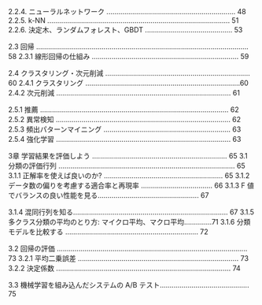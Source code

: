 
2.2.4. ニューラルネットワーク ................................................................. 48
2.2.5. k-NN ............................................................................................ 51
2.2.6. 決定木、ランダムフォレスト、GBDT ............................................ 53


2.3 回帰 ........................................................................................................... 58
2.3.1 線形回帰の仕組み .......................................................................... 59


2.4 クラスタリング・次元削減 ......................................................................... 60
2.4.1 クラスタリング ..............................................................................60
2.4.2 次元削減 ........................................................................................ 61


2.5.1 推薦 ............................................................................................... 62
2.5.2 異常検知 ........................................................................................ 62
2.5.3 頻出パターンマイニング ................................................................ 63
2.5.4 強化学習 ........................................................................................ 63


3章 学習結果を評価しよう .................................................................... 65
3.1 分類の評価行列 ......................................................................................... 65
3.1.1 正解率を使えば良いのか? ............................................................ 65
3.1.2 データ数の偏りを考慮する適合率と再現率 .................................... 66
3.1.3 F 値でバランスの良い性能を見る................................................... 67


3.1.4 混同行列を知る.............................................................................. 67
3.1.5 多クラス分類の平均のとり方: マイクロ平均、マクロ平均..............71
3.1.6 分類モデルを比較する ................................................................... 72


3.2 回帰の評価 ................................................................................................ 73
3.2.1 平均二乗誤差 ................................................................................. 73
3.2.2 決定係数 ........................................................................................ 74


3.3 機械学習を組み込んだシステムの A/B テスト............................................. 75
